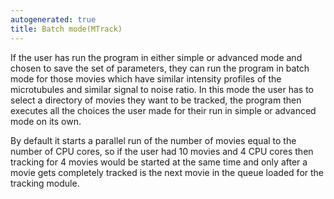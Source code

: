 ```yaml
---
autogenerated: true
title: Batch mode(MTrack)
---
```


If the user has run the program in either simple or advanced mode and chosen to save the set of parameters, they can run the program in batch mode for those movies which have similar intensity profiles of the microtubules and similar signal to noise ratio. In this mode the user has to select a directory of movies they want to be tracked, the program then executes all the choices the user made for their run in simple or advanced mode on its own.

By default it starts a parallel run of the number of movies equal to the number of CPU cores, so if the user had 10 movies and 4 CPU cores then tracking for 4 movies would be started at the same time and only after a movie gets completely tracked is the next movie in the queue loaded for the tracking module.
